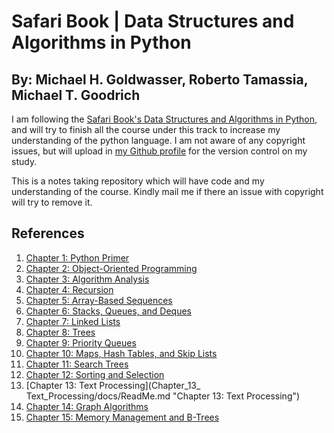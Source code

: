 # Safari Book | Data Structures and Algorithms in Python #
## By: Michael H. Goldwasser, Roberto Tamassia, Michael T. Goodrich ##

I am following the [Safari Book's Data Structures and Algorithms in Python](https://www.safaribooksonline.com/library/view/data-structures-and/9781118290279/ "Safari Book's Data Structures and Algorithms in Python"), and will try to finish all the course under this track to increase my understanding of the python language. I am not aware of any copyright issues, but will upload in [my Github profile](https://github.com/archeranimesh/) for the version control on my study.

This is a notes taking repository which will have code and my understanding of the course. Kindly mail me if there an issue with copyright will try to remove it.


## References ##

1. [Chapter 1: Python Primer](Chapter_01_Python_Primer/docs/ReadMe.md "Chapter 1: Python Primer")
2. [Chapter 2: Object-Oriented Programming](Chapter_02_Object_Oriented_Programming/docs/ReadMe.md "Chapter 2: Object-Oriented Programming")
3. [Chapter 3: Algorithm Analysis](Chapter_03_Algorithm_Analysis/docs/ReadMe.md "Chapter 3: Algorithm Analysis")
4. [Chapter 4: Recursion](Chapter_04_Recursion/docs/ReadMe.md "Chapter 4: Recursion")
5. [Chapter 5: Array-Based Sequences](Chapter_05_Array_Based_Sequences/docs/ReadMe.md "Chapter 5: Array-Based Sequences")
6. [Chapter 6: Stacks, Queues, and Deques](Chapter_06_Stacks,_Queues,_Deques/docs/ReadMe.md "Chapter 6: Stacks, Queues, and Deques")
7. [Chapter 7: Linked Lists](Chapter_07_Linked_Lists/docs/ReadMe.md "Chapter 7: Linked Lists")
8. [Chapter 8: Trees](Chapter_08_Trees/docs/ReadMe.md "Chapter 8: Trees")
9. [Chapter 9: Priority Queues](Chapter_09_Priority_Queues/docs/ReadMe.md "Chapter 9: Priority Queues")
10. [Chapter 10: Maps, Hash Tables, and Skip Lists](Chapter_10_Maps_Hash_Tables_and_Skip_Lists/docs/ReadMe.md "Chapter 10: Maps, Hash Tables, and Skip Lists")
11. [Chapter 11: Search Trees](Chapter_11_Search_Trees/docs/ReadMe.md "Chapter 11: Search Trees")
12. [Chapter 12: Sorting and Selection](Chapter_12_Sorting_and_Selection/docs/ReadMe.md "Chapter 12: Sorting and Selection")
13. [Chapter 13: Text Processing](Chapter_13_ Text_Processing/docs/ReadMe.md "Chapter 13: Text Processing")
14. [Chapter 14: Graph Algorithms](Chapter_14_Graph_Algorithms/docs/ReadMe.md "Chapter 14: Graph Algorithms")
15. [Chapter 15: Memory Management and B-Trees](Chapter_15_Memory_Management_B-Trees/docs/ReadMe.md "Chapter 15: Memory Management and B-Trees")
